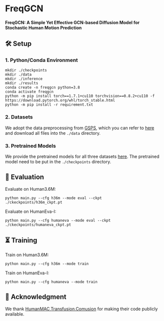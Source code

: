 # FreqGCN
#### FreqGCN: A Simple Yet Effective GCN-based Diffusion Model for Stochastic Human Motion Prediction
## 🛠 Setup
### 1. Python/Conda Environment

```
mkdir ./checkpoints
mkdir ./data
mkdir ./inference
mkdir ./results
conda create -n freqgcn python=3.8
conda activate freqgcn
python -m pip install torch==1.7.1+cu110 torchvision==0.8.2+cu110 -f https://download.pytorch.org/whl/torch_stable.html
python -m pip install -r requirement.txt
```

### 2. Datasets

We adopt the data preprocessing from [GSPS](https://github.com/wei-mao-2019/gsps), which you can refer to [here](https://drive.google.com/drive/folders/1sb1n9l0Na5EqtapDVShOJJ-v6o-GZrIJ) and download all files into the `./data` directory.

### 3. Pretrained Models

We provide the pretrained models for all three datasets [here](https://drive.google.com/drive/folders/1YgYcUaAtIz5-RZyg8yz7ZCJW2-g4ZKT1?usp=sharing). The pretrained model need to be put in the `./checkpoints` directory.

## 🔎 Evaluation
Evaluate on Human3.6M:
```
python main.py --cfg h36m --mode eval --ckpt ./ckeckpoints/h36m_ckpt.pt
```
Evaluate on HumanEva-I:
```
python main.py --cfg humaneva --mode eval --ckpt ./ckeckpoints/humaneva_ckpt.pt
```

## ⏳ Training
Train on Human3.6M:
```
python main.py --cfg h36m --mode train
```
Train on HumanEva-I:
```
python main.py --cfg humaneva --mode train
```

## 🌹 Acknowledgment
We thank [HumanMAC](https://github.com/LinghaoChan/HumanMAC),[Transfusion](https://github.com/sibotian96/TransFusion),[Comusion](https://github.com/jsun57/CoMusion/) for making their code publicly available.
